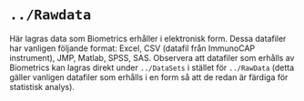 # `../Rawdata`

Här lagras data som Biometrics erhåller i elektronisk form. Dessa datafiler har
vanligen följande format: Excel, CSV (datafil från ImmunoCAP instrument), JMP,
Matlab, SPSS, SAS. Observera att datafiler som erhålls av Biometrics kan lagras
direkt under `../DataSets`  i stället för `../RawData` (detta gäller vanligen datafiler som
erhålls i en form så att de redan är färdiga för statistisk analys).
